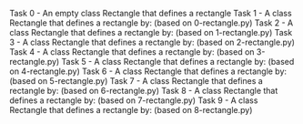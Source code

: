 Task 0 - An empty class Rectangle that defines a rectangle
Task 1 - A class Rectangle that defines a rectangle by: (based on 0-rectangle.py)
Task 2 - A class Rectangle that defines a rectangle by: (based on 1-rectangle.py)
Task 3 - A class Rectangle that defines a rectangle by: (based on 2-rectangle.py)
Task 4 - A class Rectangle that defines a rectangle by: (based on 3-rectangle.py)
Task 5 - A class Rectangle that defines a rectangle by: (based on 4-rectangle.py)
Task 6 - A class Rectangle that defines a rectangle by: (based on 5-rectangle.py)
Task 7 - A class Rectangle that defines a rectangle by: (based on 6-rectangle.py)
Task 8 - A class Rectangle that defines a rectangle by: (based on 7-rectangle.py)
Task 9 - A class Rectangle that defines a rectangle by: (based on 8-rectangle.py)
